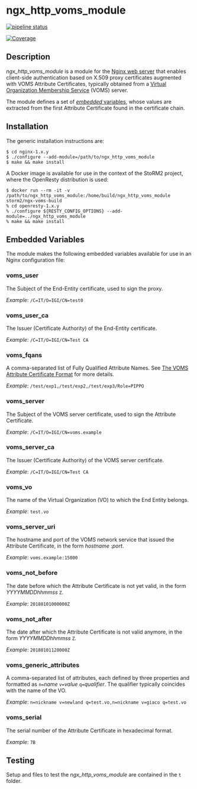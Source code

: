# ngx_http_voms_module

[![pipeline status](https://baltig.infn.it/storm2/ngx_http_voms_module/badges/master/pipeline.svg)](https://baltig.infn.it/storm2/ngx_http_voms_module/commits/master)

[![Coverage](https://storm2.baltig-pages.infn.it/ngx_http_voms_module/ruby.png?downloads=true)](https://storm2.baltig-pages.infn.it/ngx_http_voms_module)

## Description

_ngx_http_voms_module_ is a module for the [Nginx web server](https://www.nginx.org/) that enables client-side authentication based on X.509 proxy certificates augmented with VOMS Attribute Certificates, typically obtained from a [Virtual Organization Membership Service](https://italiangrid.github.io/voms/) (VOMS) server.

The module defines a set of [_embedded_ variables](~embedded-variables), whose values are extracted from the first Attribute Certificate found in the certificate chain.

## Installation

The generic installation instructions are:

    $ cd nginx-1.x.y
    $ ./configure --add-module=/path/to/ngx_http_voms_module
    $ make && make install

A Docker image is available for use in the context of the StoRM2 project, where the OpenResty distribution is used:

    $ docker run --rm -it -v /path/to/ngx_http_voms_module:/home/build/ngx_http_voms_module storm2/ngx-voms-build
    % cd openresty-1.x.y
    % ./configure ${RESTY_CONFIG_OPTIONS} --add-module=../ngx_http_voms_module
    % make && make install

## Embedded Variables

The module makes the following embedded variables available for use in an Nginx configuration file:

### voms_user

The Subject of the End-Entity certificate, used to sign the proxy.

_Example_: ``/C=IT/O=IGI/CN=test0``

### voms_user_ca

The Issuer (Certificate Authority) of the End-Entity certificate.

_Example_: ``/C=IT/O=IGI/CN=Test CA``

### voms_fqans

A comma-separated list of Fully Qualified Attribute Names. See [The VOMS Attribute Certificate Format](http://ogf.org/documents/GFD.182.pdf) for more details.

_Example_: ``/test/exp1,/test/exp2,/test/exp3/Role=PIPPO``

### voms_server

The Subject of the VOMS server certificate, used to sign the Attribute Certificate.

_Example_: ``/C=IT/O=IGI/CN=voms.example``

### voms_server_ca

The Issuer (Certificate Authority) of the VOMS server certificate.

_Example_: ``/C=IT/O=IGI/CN=Test CA``

### voms_vo

The name of the Virtual Organization (VO) to which the End Entity belongs.

_Example_: ``test.vo``

### voms_server_uri

The hostname and port of the VOMS network service that issued the Attribute Certificate, in the form _hostname_ :_port_.

_Example_: ``voms.example:15000``

### voms_not_before

The date before which the Attribute Certificate is not yet valid, in the form _YYYYMMDDhhmmss_ ``Z``.

_Example_: ``20180101000000Z``

### voms_not_after

The date after which the Attribute Certificate is not valid anymore, in the form _YYYYMMDDhhmmss_ ``Z``.

_Example_: ``20180101120000Z``

### voms_generic_attributes

A comma-separated list of attributes, each defined by three properties and formatted as ``n=``_name_ ``v=``_value_ ``q=``_qualifier_. The qualifier typically coincides with the name of the VO.

_Example_: ``n=nickname v=newland q=test.vo,n=nickname v=giaco q=test.vo``

### voms_serial

The serial number of the Attribute Certificate in hexadecimal format.

_Example_: ``7B``

## Testing

Setup and files to test the *ngx\_http\_voms\_module* are contained in the `t` folder. 
